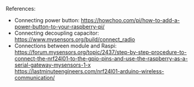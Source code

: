 References:
- Connecting power button:                  https://howchoo.com/pi/how-to-add-a-power-button-to-your-raspberry-pi/
- Connecting decoupling capacitor:          https://www.mysensors.org/build/connect_radio
- Connections between module and Raspi:     https://forum.mysensors.org/topic/2437/step-by-step-procedure-to-connect-the-nrf24l01-to-the-gpio-pins-and-use-the-raspberry-as-a-serial-gateway-mysensors-1-x
                                            https://lastminuteengineers.com/nrf24l01-arduino-wireless-communication/
